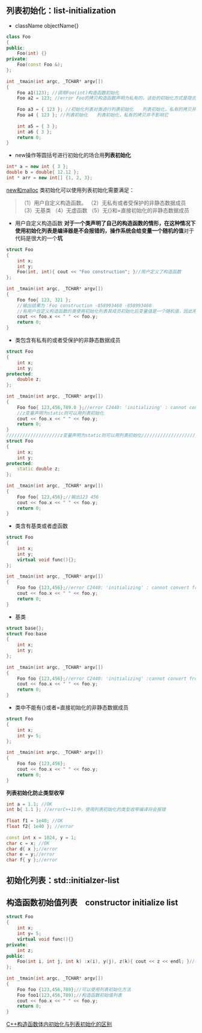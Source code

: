 ## 列表初始化：list-initialization
* className objectName{}
```c++
class Foo
{
public:
	Foo(int) {}
private:
	Foo(const Foo &);
};
 
int _tmain(int argc, _TCHAR* argv[])
{
	Foo a1(123); //调用Foo(int)构造函数初始化
	Foo a2 = 123; //error Foo的拷贝构造函数声明为私有的，该处的初始化方式是隐式调用Foo(int)构造函数生成一个临时的匿名对象，再调用拷贝构造函数完成初始化
 
	Foo a3 = { 123 }; //初始化列表对类进行列表初始化　　列表初始化，私有的拷贝并不影响它
	Foo a4 { 123 }; //列表初始化　　列表初始化，私有的拷贝并不影响它
 
	int a5 = { 3 };
	int a6 { 3 };
	return 0;
}
```
* new操作等圆括号进行初始化的场合用**列表初始化**
```c++
int* a = new int { 3 };
double b = double{ 12.12 };
int * arr = new int[] {1, 2, 3};
```
[new和malloc](https://www.cnblogs.com/ywliao/articles/8116622.html)
  类初始化可以使用列表初始化需要满足：        
>（1）用户自定义构造函数。
（2）无私有或者受保护的非静态数据成员
（3）无基类
（4）无虚函数
（5）无{}和=直接初始化的非静态数据成员
* 用户自定义构造函数
**对于一个类声明了自己的构造函数的情形，在这种情况下使用初始化列表是编译器是不会报错的，操作系统会给变量一个随机的值**对于代码是很大的一个**坑**
```c++
struct Foo
{
	int x;
	int y;
	Foo(int, int){ cout << "Foo construction"; }//用户定义了构造函数
};
 
int _tmain(int argc, _TCHAR* argv[])
{
	Foo foo{ 123, 321 };
    //输出结果为：Foo construction -858993460 -858993460
    //有用户自定义构造函数的类使用初始化列表其成员初始化后变量值是一个随机值，因此用户必须以用户自定义构造函数来构造对象
	cout << foo.x << " " << foo.y;
	return 0;
}
```
* 类包含有私有的或者受保护的非静态数据成员
```c++
struct Foo
{
	int x;
	int y;
protected:
	double z;
};
 
int _tmain(int argc, _TCHAR* argv[])
{
	Foo foo{ 123,456,789.0 };//error C2440: 'initializing' : cannot convert from 'initializer-list' to 'Foo
    //z变量声明为static则可以用列表初始化
	cout << foo.x << " " << foo.y;
	return 0;
}
////////////////////z变量声明为static则可以用列表初始化////////////////////////
struct Foo
{
	int x;
	int y;
protected:
	static double z;
};
 
int _tmain(int argc, _TCHAR* argv[])
{
	Foo foo{ 123,456};//输出123 456
	cout << foo.x << " " << foo.y;
	return 0;
}

```
* 类含有基类或者虚函数
```c++
struct Foo
{
	int x;
	int y;
	virtual void func(){};
};
 
int _tmain(int argc, _TCHAR* argv[])
{
	Foo foo {123,456};//error C2440: 'initializing' : cannot convert from 'initializer-list' to 'Foo
	cout << foo.x << " " << foo.y;
	return 0;
}
```
* 基类
```c++
struct base{};
struct Foo:base
{
	int x;
	int y;
};
 
int _tmain(int argc, _TCHAR* argv[])
{
	Foo foo {123,456};//error C2440: 'initializing' :cannot convert from 'initializer-list' to 'Foo'
	cout << foo.x << " " << foo.y;
	return 0;
}
```
* 类中不能有{}或者=直接初始化的非静态数据成员
```c++
struct Foo
{
	int x;
	int y= 5;
};
 
int _tmain(int argc, _TCHAR* argv[])
{
	Foo foo {123,456};
	cout << foo.x << " " << foo.y;
	return 0;
}
```
**列表初始化防止类型收窄**
```c++
int a = 1.1; //OK
int b{ 1.1 }; //errorC++11中，使用列表初始化的类型收窄编译将会报错
 
float f1 = 1e40; //OK
float f2{ 1e40 }; //error
 
const int x = 1024, y = 1;
char c = x; //OK
char d{ x };//error
char e = y;//error
char f{ y };//error
```
## 初始化列表：std::initialzer-list


## 构造函数初始值列表　constructor initialize list
```c++
struct Foo
{
	int x;
	int y= 5;
	virtual void func(){}
private:
	int z;
public:
	Foo(int i, int j, int k) :x(i), y(j), z(k){ cout << z << endl; }//构造函数初始值列表
};
 
int _tmain(int argc, _TCHAR* argv[])
{
	Foo foo {123,456,789};//可以使用列表初始化方法
    Foo foo1(123,456,789);//构造函数初始值列表
	cout << foo.x << " " << foo.y;
	return 0;
}

```

[C++构造函数体内初始化与列表初始化的区别](https://blog.csdn.net/weixin_41675170/article/details/93485655)

